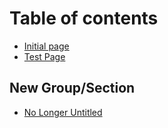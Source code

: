 # Table of contents

* [Initial page](README.md)
* [Test Page](test-page.md)

## New Group/Section

* [No Longer Untitled](new-group-section/untitled.md)

